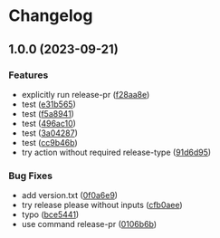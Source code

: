 # Changelog

## 1.0.0 (2023-09-21)


### Features

* explicitly run release-pr ([f28aa8e](https://github.com/telus/dx-release-please/commit/f28aa8efae76c37916058a3408c8c4507180e7ce))
* test ([e31b565](https://github.com/telus/dx-release-please/commit/e31b56540e9dd51ff75db4c3a20244b85246453c))
* test ([f5a8941](https://github.com/telus/dx-release-please/commit/f5a8941ac3ed22ba356cd8b3482f861e95e8c734))
* test ([496ac10](https://github.com/telus/dx-release-please/commit/496ac10de2ff578b76fcd24f4ac07a695b5aca25))
* test ([3a04287](https://github.com/telus/dx-release-please/commit/3a04287282dca83a0192cc7fa37220b981599020))
* test ([cc9b46b](https://github.com/telus/dx-release-please/commit/cc9b46b7e1369203782926dc7a57b291035fa342))
* try action without required release-type ([91d6d95](https://github.com/telus/dx-release-please/commit/91d6d9569deff66cc03b6af76965d9cf1aa93244))


### Bug Fixes

* add version.txt ([0f0a6e9](https://github.com/telus/dx-release-please/commit/0f0a6e96622058d1a2634a4edfda5e82a52553d2))
* try release please without inputs ([cfb0aee](https://github.com/telus/dx-release-please/commit/cfb0aeed46853328e1b259fa1cc9601e206b45b5))
* typo ([bce5441](https://github.com/telus/dx-release-please/commit/bce5441f7d250c17edcdc8032e158537c99cec89))
* use command release-pr ([0106b6b](https://github.com/telus/dx-release-please/commit/0106b6b0dd0ec91eaa69505021e512b13c993779))
